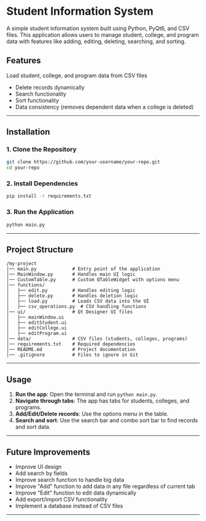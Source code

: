 # **Student Information System**

A simple student information system built using Python, PyQt6, and CSV files. This application allows users to manage student, college, and program data with features like adding, editing, deleting, searching, and sorting.

## **Features**

Load student, college, and program data from CSV files
- Delete records dynamically
- Search functionality
- Sort functionality
- Data consistency (removes dependent data when a college is deleted)

---

## **Installation**

### **1. Clone the Repository**
```bash
git clone https://github.com/your-username/your-repo.git
cd your-repo
```

### **2. Install Dependencies**
```bash
pip install -r requirements.txt
```

### **3. Run the Application**
```bash
python main.py
```

---

## **Project Structure**
```
/my-project
│── main.py             # Entry point of the application
│── MainWindow.py       # Handles main UI logic
│── CustomTable.py      # Custom QTableWidget with options menu
│── functions/
│   ├── edit.py         # Handles editing logic
│   ├── delete.py       # Handles deletion logic
│   ├── load.py         # Loads CSV data into the UI
│   ├── csv_operations.py  # CSV handling functions
│── ui/                 # Qt Designer UI files
│   ├── mainWindow.ui
│   ├── editStudent.ui
│   ├── editCollege.ui
│   ├── editProgram.ui
│── data/               # CSV files (students, colleges, programs)
│── requirements.txt    # Required dependencies
│── README.md           # Project documentation
│── .gitignore          # Files to ignore in Git
```

---

## **Usage**
1. **Run the app**: Open the terminal and run `python main.py`.  
2. **Navigate through tabs**: The app has tabs for students, colleges, and programs.  
3. **Add/Edit/Delete records**: Use the options menu in the table.  
4. **Search and sort**: Use the search bar and combo sort bar to find records and sort data.

---

## **Future Improvements**
- Improve UI design
- Add search by fields
- Improve search function to handle big data
- Improve "Add" function to add data in any file regardless of current tab
- Improve "Edit" function to edit data dynamically
- Add export/import CSV functionality  
- Implement a database instead of CSV files  

---

